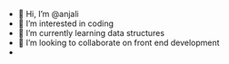 - 👋 Hi, I’m @anjali
- 👀 I’m interested in coding
- 🌱 I’m currently learning data structures
- 💞️ I’m looking to collaborate on front end development
- 

<!---
bvanjali/bvanjali is a ✨ special ✨ repository because its `README.md` (this file) appears on your GitHub profile.
You can click the Preview link to take a look at your changes.
--->
